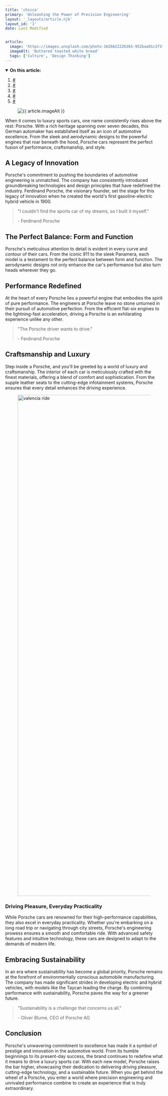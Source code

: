 ```yaml
---
title: 'chicca'
primary: 'Unleashing the Power of Precision Engineering'
layout: '_layouts/article.njk' 
layout_id: '1'
date: Last Modified


article:
  image: 'https://images.unsplash.com/photo-1626622226365-952baa01c2f3?ixlib=rb-4.0.3&ixid=M3wxMjA3fDB8MHxwaG90by1wYWdlfHx8fGVufDB8fHx8fA%3D%3D&auto=format&fit=crop&w=1470&q=80'
  imageAlt: 'Buttered toasted white bread'
  tags: ['Culture', 'Design Thinking']
---
```


 <aside aria-label="Table of Contents">
             <details open=""  class="flow">
               <summary><strong>On this article:</strong></summary>
               <nav class="toc">
                 <ol>
                   <li><a href="#">#</a></li>
                    <li><a href="#">#</a></li>
                    <li><a href="#">#</a></li>
                    <li><a href="#">#</a></li>
                    <li><a href="#">#</a></li>
                   </ol>
               </nav>
             </details>
        </aside>
       <figure class="lead">
          <img rel="preload" class="ratio" 
          src="{{ article.image }}" 
          alt="{{ article.imageAlt }}
          ">
       </figure>
    </section>
        <div class="[ post__main ][ grid flow grid--4-5 ]">

<p class="dropcap">When it comes to luxury sports cars, one name consistently rises above the rest: Porsche. With a rich heritage spanning over seven decades, this German automaker has established itself as an icon of automotive excellence. From the sleek and aerodynamic designs to the powerful engines that roar beneath the hood, Porsche cars represent the perfect fusion of performance, craftsmanship, and style.</p>

## A Legacy of Innovation

Porsche's commitment to pushing the boundaries of automotive engineering is unmatched. The company has consistently introduced groundbreaking technologies and design principles that have redefined the industry. Ferdinand Porsche, the visionary founder, set the stage for this legacy of innovation when he created the world's first gasoline-electric hybrid vehicle in 1900.

> "I couldn't find the sports car of my dreams, so I built it myself."
    <figcaption>- Ferdinand Porsche</figcaption>

## The Perfect Balance: Form and Function

Porsche's meticulous attention to detail is evident in every curve and contour of their cars. From the iconic 911 to the sleek Panamera, each model is a testament to the perfect balance between form and function. The aerodynamic designs not only enhance the car's performance but also turn heads wherever they go.

## Performance Redefined

At the heart of every Porsche lies a powerful engine that embodies the spirit of pure performance. The engineers at Porsche leave no stone unturned in their pursuit of automotive perfection. From the efficient flat-six engines to the lightning-fast acceleration, driving a Porsche is an exhilarating experience unlike any other.

> "The Porsche driver wants to drive."
    <figcaption>- Ferdinand Porsche</figcaption>

##  Craftsmanship and Luxury

Step inside a Porsche, and you'll be greeted by a world of luxury and craftsmanship. The interior of each car is meticulously crafted with the finest materials, offering a blend of comfort and sophistication. From the supple leather seats to the cutting-edge infotainment systems, Porsche ensures that every detail enhances the driving experience.

<figure class="post__image post__image--medium">
<img src="https://images.unsplash.com/photo-1565128446913-4433ca388a53?ixlib=rb-4.0.3&ixid=M3wxMjA3fDB8MHxwaG90by1wYWdlfHx8fGVufDB8fHx8fA%3D%3D&auto=format&fit=crop&w=1329&q=80" width="2800" height="1600" alt="valencia ride" loading="lazy">
</figure>

### Driving Pleasure, Everyday Practicality

While Porsche cars are renowned for their high-performance capabilities, they also excel in everyday practicality. Whether you're embarking on a long road trip or navigating through city streets, Porsche's engineering prowess ensures a smooth and comfortable ride. With advanced safety features and intuitive technology, these cars are designed to adapt to the demands of modern life.

## Embracing Sustainability

In an era where sustainability has become a global priority, Porsche remains at the forefront of environmentally conscious automobile manufacturing. The company has made significant strides in developing electric and hybrid vehicles, with models like the Taycan leading the charge. By combining performance with sustainability, Porsche paves the way for a greener future.

> "Sustainability is a challenge that concerns us all."
    <figcaption>- Oliver Blume, CEO of Porsche AG </figcaption>

## Conclusion

Porsche's unwavering commitment to excellence has made it a symbol of prestige and innovation in the automotive world. From its humble beginnings to its present-day success, the brand continues to redefine what it means to drive a luxury sports car. With each new model, Porsche raises the bar higher, showcasing their dedication to delivering driving pleasure, cutting-edge technology, and a sustainable future. When you get behind the wheel of a Porsche, you enter a world where precision engineering and unrivaled performance combine to create an experience that is truly extraordinary.
   